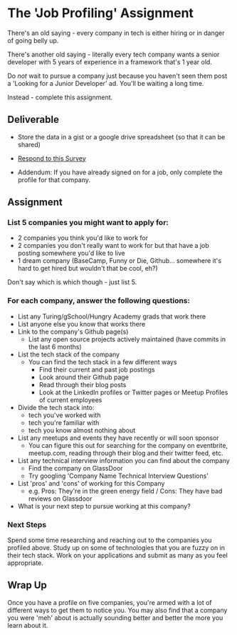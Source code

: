 # The 'Job Profiling' Assignment

There's an old saying - every company in tech is either hiring or in danger of going belly up.

There's another old saying - literally every tech company wants a senior developer with 5 years of experience in a framework that's 1 year old.

Do _not_ wait to pursue a company just because you haven't seen them post a 'Looking for a Junior Developer' ad. You'll be waiting a long time.

Instead - complete this assignment.

## Deliverable

- Store the data in a gist or a google drive spreadsheet (so that it can be shared)

- [Respond to this Survey](http://goo.gl/forms/mXUP04Paob)

- Addendum: If you have already signed on for a job, only complete the profile for that company.

## Assignment

### List 5 companies you might want to apply for:
  - 2 companies you think you'd like to work for
  - 2 companies you don't really want to work for but that have a job posting somewhere you'd like to live
  - 1 dream company (BaseCamp, Funny or Die, Github... somewhere it's hard to get hired but wouldn't that be cool, eh?)

Don't say which is which though - just list 5.

### For each company, answer the following questions:

- List any Turing/gSchool/Hungry Academy grads that work there
- List anyone else you know that works there
- Link to the company's Github page(s)
  - List any open source projects actively maintained (have commits in the last 6 months)
- List the tech stack of the company
  - You can find the tech stack in a few different ways
    - Find their current and past job postings
    - Look around their Github page
    - Read through their blog posts
    - Look at the LinkedIn profiles or Twitter pages or Meetup Profiles of current employees
- Divide the tech stack into:
  - tech you've worked with
  - tech you're familiar with
  - tech you know almost nothing about
- List any meetups and events they have recently or will soon sponsor
  - You can figure this out for searching for the company on eventbrite, meetup.com, reading through their blog and their twitter feed, etc.
- List any technical interview information you can find about the company
  - Find the company on GlassDoor
  - Try googling 'Company Name Technical Interview Questions'
- List 'pros' and 'cons' of working for this Company
  - e.g. Pros: They're in the green energy field / Cons: They have bad reviews on Glassdoor
- What is your next step to pursue working at this company?

### Next Steps

Spend some time researching and reaching out to the companies you profiled above. Study up on some of technologies that you are fuzzy on in their tech stack. Work on your applications and submit as many as you feel appropriate.

## Wrap Up

Once you have a profile on five companies, you're armed with a lot of different ways to get them to notice you. You may also find that a company you were 'meh' about is actually sounding better and better the more you learn about it.
